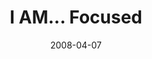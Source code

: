 ---
layout: music 
title: "I AM... Focused"
series: "I AM..."
date: 2008-04-07 
description: "When Jesus heard from God, he bent his life to that truth. Also, temptations and intentions are not what's important, but action."
audio: "http://s3.amazonaws.com/crossroadsaudiomessages/I_AM_1_Focused_04-06-08_Tome_webaudio.mp3"
audio-duration: "34:46"
src: "http://www.crossroads.net/players/media/series/I-AM-293x380.gif"
---